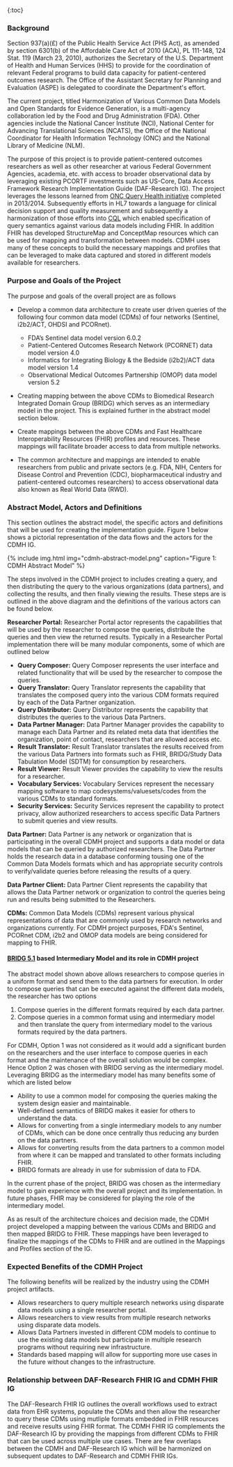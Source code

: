 <!-- TOC  the css styling for this is \pages\assets\css\project.css under 'markdown-toc'-->

{:toc}

<!-- end TOC -->



###  Background

Section 937(a)(£) of the Public Health Service Act (PHS Act), as amended by section 6301(b) of the Affordable Care Act of 2010 (ACA), PL 111-148, 124 Stat. 119 (March 23, 2010), authorizes the Secretary of the U.S. Department of Health and Human Services (HHS) to provide for the coordination of relevant Federal programs to build data capacity for patient-centered outcomes research. The Office of the Assistant Secretary for Planning and Evaluation (ASPE) is delegated to coordinate the Department's effort.

The current project, titled Harmonization of Various Common Data Models and Open Standards for Evidence Generation, is a multi-agency collaboration led by the Food and Drug Administration (FDA). Other agencies include the National Cancer Institute (NCI), National Center for Advancing Translational Sciences (NCATS), the Office of the National Coordinator for Health Information Technology (ONC) and the National Library of Medicine (NLM).

The purpose of this project is to provide patient-centered outcomes researchers as well as other researcher at various Federal Government Agencies, academia, etc. with access to broader observational data by leveraging existing PCORTF investments such as US-Core, Data Access Framework Research Implementation Guide (DAF-Research IG). The project leverages the lessons learned from [ONC Query Health initiative](https://www.ncbi.nlm.nih.gov/pubmed/24699371) completed in 2013/2014. Subsequently efforts in HL7 towards a language for clinical decision support and quality measurement and subsequently a harmonization of those efforts into [CQL](https://cql.hl7.org/) which enabled specification of query semantics against various data models including FHIR. In addition FHIR has developed StructureMap and ConceptMap resources which can be used for mapping and transformation between models. CDMH uses many of these concepts to build the necessary mappings and profiles that can be leveraged to make data captured and stored in different models available for researchers.

###  Purpose and Goals of the Project 

The purpose and goals of the overall project are as follows

* Develop a common data architecture to create user driven queries of the following four common data model (CDMs) of four networks (Sentinel, i2b2/ACT, OHDSI and PCORnet).

	- FDA’s Sentinel data model version 6.0.2
	- Patient-Centered Outcomes Research Network (PCORNET) data model version 4.0
	- Informatics for Integrating Biology & the Bedside (i2b2)/ACT data model version 1.4
	- Observational Medical Outcomes Partnership (OMOP) data model version 5.2

* Creating mapping between the above CDMs to Biomedical Research Integrated Domain Group (BRIDG) which serves as an intermediary model in the project. This is explained further in the abstract model section below.
* Create mappings between the above CDMs and Fast Healthcare Interoperability Resources (FHIR) profiles and resources. These mappings will facilitate broader access to data from multiple networks.
* The common architecture and mappings are intended to enable researchers from public and private sectors (e.g. FDA, NIH, Centers for Disease Control and Prevention (CDC), biopharmaceutical industry and patient-centered outcomes researchers) to access observational data also known as Real World Data (RWD).

### Abstract Model, Actors and Definitions

This section outlines the abstract model, the specific actors and definitions that will be used for creating the implementation guide. Figure 1 below shows a pictorial representation of the data flows and the actors for the CDMH IG.

{% include img.html img="cdmh-abstract-model.png" caption="Figure 1: CDMH Abstract Model" %}

The steps involved in the CDMH project to includes creating a query, and then distributing the query to the various organizations (data partners), and collecting the results, and then finally viewing the results. These steps are is outlined in the above diagram and the definitions of the various actors can be found below.

**Researcher Portal:** Researcher Portal actor represents the capabilities that will be used by the researcher to compose the queries, distribute the queries and then view the returned results. Typically in a Researcher Portal implementation there will be many modular components, some of which are outlined below

- **Query Composer:** Query Composer represents the user interface and related functionality that will be used by the researcher to compose the queries. 
- **Query Translator:** Query Translator represents the capability that translates the composed query into the various CDM formats required by each of the Data Partner organization.
- **Query Distributor:** Query Distributor represents the capability that distributes the queries to the various Data Partners.
- **Data Partner Manager:** Data Partner Manager provides the capability to manage each Data Partner and its related meta data that identifies the organization, point of contact, researchers that are allowed access etc.
- **Result Translator:** Result Translator translates the results received from the various Data Partners into formats such as FHIR, BRIDG/Study Data Tabulation Model (SDTM) for consumption by researchers.
- **Result Viewer:** Result Viewer provides the capability to view the results for a researcher. 
- **Vocabulary Services:** Vocabulary Services represent the necessary mapping software to map codesystems/valuesets/codes from the various CDMs to standard formats.
- **Security Services:** Security Services represent the capability to protect privacy, allow authorized researchers to access specific Data Partners to submit queries and view results. 
	
**Data Partner:** Data Partner is any network or organization that is participating in the overall CDMH project and supports a data model or data models that can be queried by authorized researchers. The Data Partner holds the research data in a database conforming tousing one of the Common Data Models formats which and has appropriate security controls to verify/validate queries before releasing the results of a query.

**Data Partner Client:** Data Partner Client represents the capability that allows the Data Partner network or organization to control the queries being run and results being submitted to the Researchers. 

**CDMs:** Common Data Models (CDMs) represent various physical representations of data that are commonly used by research networks and organizations currently. For CDMH project purposes, FDA's Sentinel, PCORnet CDM, i2b2 and OMOP data models are being considered for mapping to FHIR.  

####  [BRIDG 5.1](https://www.cdisc.org/standards/domain-information-module/bridg) based Intermediary Model and its role in CDMH project

The abstract model shown above allows researchers to compose queries in a uniform format and send them to the data partners for execution. In order to compose queries that can be executed against the different data models, the researcher has two options 
1. Compose queries in the different formats required by each data partner.
2. Compose queries in a common format using and intermediary model and then translate the query from intermediary model to the various formats required by the data partners. 

For CDMH, Option 1 was not considered as it would add a significant burden on the researchers and the user interface to compose queries in each format and the maintenance of the overall solution would be complex. Hence Option 2 was chosen with BRIDG serving as the intermediary model. 
Leveraging BRIDG as the intermediary model has many benefits some of which are listed below
* Ability to use a common model for composing the queries making the system design easier and maintainable.
* Well-defined semantics of BRIDG makes it easier for others to understand the data.
* Allows for converting from a single intermediary models to any number of CDMs, which can be done once centrally thus reducing any burden on the data partners. 
* Allows for converting results from the data partners to a common model from where it can be mapped and translated to other formats including FHIR.
* BRIDG formats are already in use for submission of data to FDA.

In the current phase of the project, BRIDG was chosen as the intermediary model to gain experience with the overall project and its implementation. In future phases, FHIR may be considered for playing the role of the intermediary model.

As as result of the architecture choices and decision made, the CDMH project developed a mapping between the various CDMs and BRIDG and then mapped BRIDG to FHIR. These mappings have been leveraged to finalize the mappings of the CDMs to FHIR and are outlined in the Mappings and Profiles section of the IG.


###  Expected Benefits of the CDMH Project

The following benefits will be realized by the industry using the CDMH project artifacts.

* Allows researchers to query multiple research networks using disparate data models using a single researcher portal.
* Allows researchers to view results from multiple research networks using disparate data models. 
* Allows Data Partners invested in different CDM models to continue to use the existing data models but participate in multiple research programs without requiring new infrastructure.
* Standards based mapping will allow for supporting more use cases in the future without changes to the infrastructure. 

###  Relationship between DAF-Research FHIR IG and CDMH FHIR IG

The DAF-Research FHIR IG outlines the overall workflows used to extract data from EHR systems, populate the CDMs and then allow the researcher to query these CDMs using mutliple formats embedded in FHIR resources and receive results using FHIR format. The CDMH FHIR IG complements the DAF-Research IG by providing the mappings from different CDMs to FHIR that can be used across multiple use cases. There are few overlaps between the CDMH and DAF-Research IG which will be harmonized on subsequent updates to DAF-Research and CDMH FHIR IGs. 


